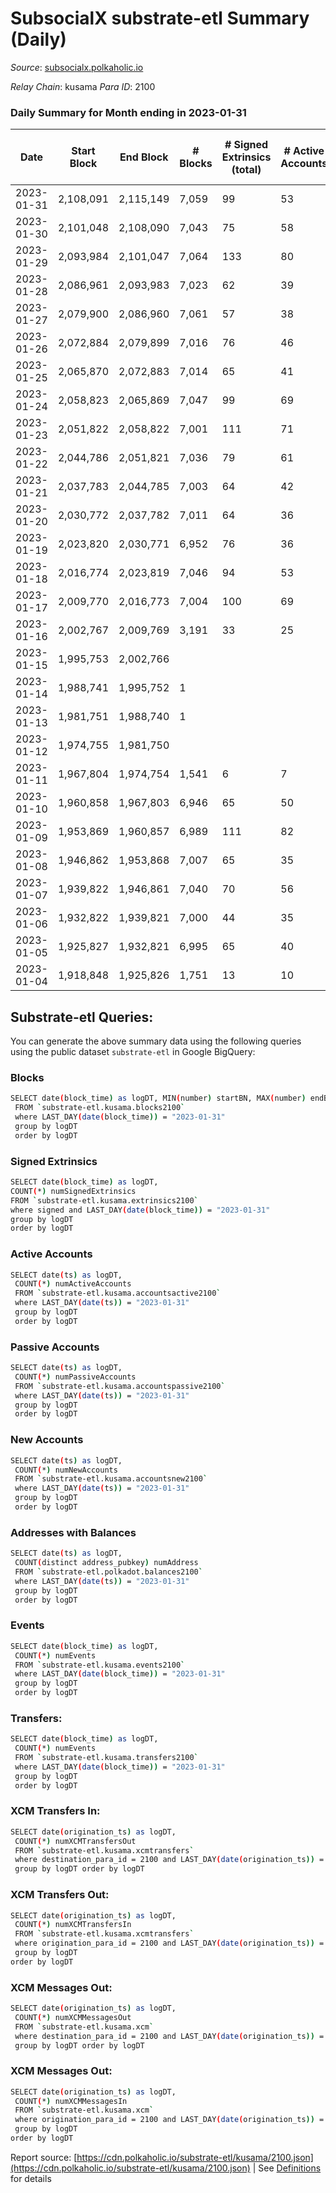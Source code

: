 # SubsocialX substrate-etl Summary (Daily)

_Source_: [subsocialx.polkaholic.io](https://subsocialx.polkaholic.io)

*Relay Chain*: kusama
*Para ID*: 2100



### Daily Summary for Month ending in 2023-01-31


| Date | Start Block | End Block | # Blocks | # Signed Extrinsics (total) | # Active Accounts | # Passive | # New | # Addresses with Balances | # Events | # Transfers | # XCM Transfers In | # XCM Transfers Out | # XCM In | # XCM Out | Issues | 
| ---- | ----------- | --------- | -------- | --------------------------- | ----------------- | --------- | ----- | ------------------------- | -------- | ----------- | ------------------ | ------------------- | -------- | --------- | ------ |
| 2023-01-31 | 2,108,091 | 2,115,149 | 7,059 | 99 | 53 |  | 3 | 34,238 | 14,450 |   |   |   |  |  |  |
| 2023-01-30 | 2,101,048 | 2,108,090 | 7,043 | 75 | 58 |  | 4 | 34,235 | 14,372 |   |   |   |  |  |  |
| 2023-01-29 | 2,093,984 | 2,101,047 | 7,064 | 133 | 80 |  | 4 | 34,231 | 14,599 |   |   |   |  |  |  |
| 2023-01-28 | 2,086,961 | 2,093,983 | 7,023 | 62 | 39 |  | 2 | 34,227 | 14,268 |   |   |   |  |  |  |
| 2023-01-27 | 2,079,900 | 2,086,960 | 7,061 | 57 | 38 |  | 4 | 34,225 | 14,308 |   |   |   |  |  |  |
| 2023-01-26 | 2,072,884 | 2,079,899 | 7,016 | 76 | 46 | 8 | 11 | 34,221 | 14,309 | 8  |   |   |  |  |  |
| 2023-01-25 | 2,065,870 | 2,072,883 | 7,014 | 65 | 41 |  | 1 | 34,210 | 14,242 |   |   |   |  |  |  |
| 2023-01-24 | 2,058,823 | 2,065,869 | 7,047 | 99 | 69 |  | 5 | 34,209 | 14,457 |   |   |   |  |  |  |
| 2023-01-23 | 2,051,822 | 2,058,822 | 7,001 | 111 | 71 |  | 3 | 34,204 | 14,389 |   |   |   |  |  |  |
| 2023-01-22 | 2,044,786 | 2,051,821 | 7,036 | 79 | 61 |  | 1 | 34,201 | 14,333 |   |   |   |  |  |  |
| 2023-01-21 | 2,037,783 | 2,044,785 | 7,003 | 64 | 42 |  | 3 | 34,200 | 14,240 |   |   |   |  |  |  |
| 2023-01-20 | 2,030,772 | 2,037,782 | 7,011 | 64 | 36 |  | 2 | 34,197 | 14,286 |   |   |   |  |  |  |
| 2023-01-19 | 2,023,820 | 2,030,771 | 6,952 | 76 | 36 |  | 2 | 34,195 | 14,130 |   |   |   |  |  |  |
| 2023-01-18 | 2,016,774 | 2,023,819 | 7,046 | 94 | 53 |  | 1 | 34,193 | 14,475 |   |   |   |  |  |  |
| 2023-01-17 | 2,009,770 | 2,016,773 | 7,004 | 100 | 69 |  | 1 | 34,192 | 14,341 |   |   |   |  |  |  |
| 2023-01-16 | 2,002,767 | 2,009,769 | 3,191 | 33 | 25 |  | 34,191 | 34,191 | 6,487 |   |   |   |  |  |  |
| 2023-01-15 | 1,995,753 | 2,002,766 |  |  |  |  |  |  |  |   |   |   |  |  |  |
| 2023-01-14 | 1,988,741 | 1,995,752 | 1 |  |  |  |  |  | 2 |   |   |   |  |  |  |
| 2023-01-13 | 1,981,751 | 1,988,740 | 1 |  |  |  |  |  | 2 |   |   |   |  |  |  |
| 2023-01-12 | 1,974,755 | 1,981,750 |  |  |  |  |  |  |  |   |   |   |  |  |  |
| 2023-01-11 | 1,967,804 | 1,974,754 | 1,541 | 6 | 7 |  | 3 | 34,187 | 3,101 |   |   |   |  |  |  |
| 2023-01-10 | 1,960,858 | 1,967,803 | 6,946 | 65 | 50 |  |  | 34,184 | 14,130 |   |   |   |  |  |  |
| 2023-01-09 | 1,953,869 | 1,960,857 | 6,989 | 111 | 82 |  | 1 | 34,184 | 14,351 |   |   |   |  |  |  |
| 2023-01-08 | 1,946,862 | 1,953,868 | 7,007 | 65 | 35 |  | 1 | 34,183 | 14,245 |   |   |   |  |  |  |
| 2023-01-07 | 1,939,822 | 1,946,861 | 7,040 | 70 | 56 |  | 1 | 34,182 | 14,299 |   |   |   |  |  |  |
| 2023-01-06 | 1,932,822 | 1,939,821 | 7,000 | 44 | 35 | 1 | 1 | 34,181 | 14,158 | 1  |   |   |  |  |  |
| 2023-01-05 | 1,925,827 | 1,932,821 | 6,995 | 65 | 40 |  | 3 | 34,180 | 14,210 |   |   |   |  |  |  |
| 2023-01-04 | 1,918,848 | 1,925,826 | 1,751 | 13 | 10 |  | 34,177 | 34,177 | 3,546 |   |   |   |  |  |  |

## Substrate-etl Queries:
You can generate the above summary data using the following queries using the public dataset `substrate-etl` in Google BigQuery:

### Blocks
```bash
SELECT date(block_time) as logDT, MIN(number) startBN, MAX(number) endBN, COUNT(*) numBlocks 
 FROM `substrate-etl.kusama.blocks2100`  
 where LAST_DAY(date(block_time)) = "2023-01-31" 
 group by logDT 
 order by logDT
```

### Signed Extrinsics
```bash
SELECT date(block_time) as logDT, 
COUNT(*) numSignedExtrinsics 
FROM `substrate-etl.kusama.extrinsics2100`  
where signed and LAST_DAY(date(block_time)) = "2023-01-31" 
group by logDT 
order by logDT
```

### Active Accounts
```bash
SELECT date(ts) as logDT, 
 COUNT(*) numActiveAccounts 
 FROM `substrate-etl.kusama.accountsactive2100` 
 where LAST_DAY(date(ts)) = "2023-01-31" 
 group by logDT 
 order by logDT
```

### Passive Accounts
```bash
SELECT date(ts) as logDT, 
 COUNT(*) numPassiveAccounts 
 FROM `substrate-etl.kusama.accountspassive2100` 
 where LAST_DAY(date(ts)) = "2023-01-31" 
 group by logDT 
 order by logDT
```

### New Accounts
```bash
SELECT date(ts) as logDT, 
 COUNT(*) numNewAccounts 
 FROM `substrate-etl.kusama.accountsnew2100` 
 where LAST_DAY(date(ts)) = "2023-01-31" 
 group by logDT
 order by logDT
```

### Addresses with Balances
```bash
SELECT date(ts) as logDT,
 COUNT(distinct address_pubkey) numAddress 
 FROM `substrate-etl.polkadot.balances2100` 
 where LAST_DAY(date(ts)) = "2023-01-31" 
 group by logDT 
 order by logDT
```

### Events
```bash
SELECT date(block_time) as logDT, 
 COUNT(*) numEvents 
 FROM `substrate-etl.kusama.events2100` 
 where LAST_DAY(date(block_time)) = "2023-01-31" 
 group by logDT 
 order by logDT
```

### Transfers:
```bash
SELECT date(block_time) as logDT, 
 COUNT(*) numEvents 
 FROM `substrate-etl.kusama.transfers2100` 
 where LAST_DAY(date(block_time)) = "2023-01-31" 
 group by logDT 
 order by logDT
```

### XCM Transfers In:
```bash
SELECT date(origination_ts) as logDT, 
 COUNT(*) numXCMTransfersOut 
 FROM `substrate-etl.kusama.xcmtransfers` 
 where destination_para_id = 2100 and LAST_DAY(date(origination_ts)) = "2023-01-31" 
 group by logDT order by logDT
```

### XCM Transfers Out:
```bash
SELECT date(origination_ts) as logDT, 
 COUNT(*) numXCMTransfersIn 
 FROM `substrate-etl.kusama.xcmtransfers` 
 where origination_para_id = 2100 and LAST_DAY(date(origination_ts)) = "2023-01-31" 
 group by logDT 
order by logDT
```

### XCM Messages Out:
```bash
SELECT date(origination_ts) as logDT, 
 COUNT(*) numXCMMessagesOut 
 FROM `substrate-etl.kusama.xcm` 
 where destination_para_id = 2100 and LAST_DAY(date(origination_ts)) = "2023-01-31" 
 group by logDT order by logDT
```

### XCM Messages Out:
```bash
SELECT date(origination_ts) as logDT, 
 COUNT(*) numXCMMessagesIn 
 FROM `substrate-etl.kusama.xcm` 
 where origination_para_id = 2100 and LAST_DAY(date(origination_ts)) = "2023-01-31" 
 group by logDT 
order by logDT
```


Report source: [https://cdn.polkaholic.io/substrate-etl/kusama/2100.json](https://cdn.polkaholic.io/substrate-etl/kusama/2100.json) | See [Definitions](/DEFINITIONS.md) for details
